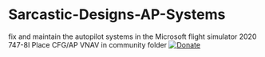 # Sarcastic-Designs-AP-Systems
fix and maintain the autopilot systems in the Microsoft flight simulator 2020 747-8I
Place CFG/AP VNAV in community folder
[![Donate](https://img.shields.io/badge/Donate-PayPal-green.svg)](https://paypal.me/xavierRuelas?locale.x=en_US)
